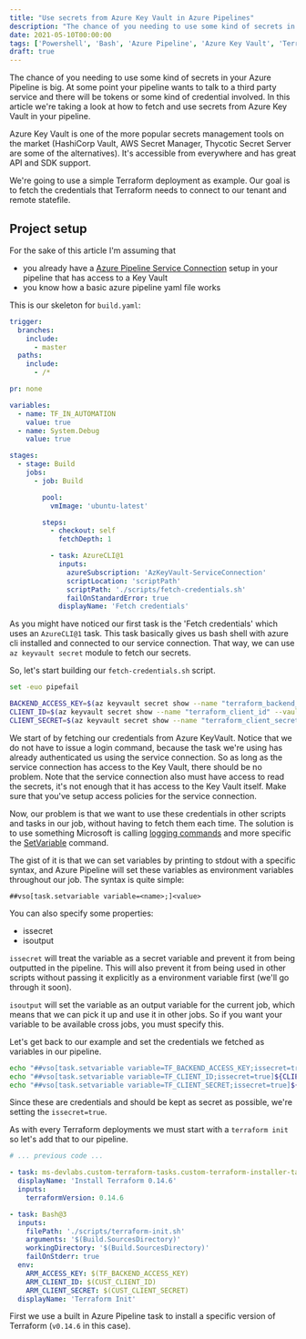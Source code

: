 ```yaml
---
title: "Use secrets from Azure Key Vault in Azure Pipelines"
description: "The chance of you needing to use some kind of secrets in your Azure Pipeline is big. At some point your pipeline wants to talk to a third party service and there will be tokens or some kind of credential involved. In this article we're taking a look at how to fetch and use secrets from Azure Key Vault in your pipeline."
date: 2021-05-10T00:00:00
tags: ['Powershell', 'Bash', 'Azure Pipeline', 'Azure Key Vault', 'Terraform']
draft: true
---
```


The chance of you needing to use some kind of secrets in your Azure Pipeline is big. At some point your pipeline wants to talk to a third party service and there will be tokens or some kind of credential involved. In this article we're taking a look at how to fetch and use secrets from Azure Key Vault in your pipeline.

Azure Key Vault is one of the more popular secrets management tools on the market (HashiCorp Vault, AWS Secret Manager, Thycotic Secret Server are some of the alternatives). It's accessible from everywhere and has great API and SDK support.

We're going to use a simple Terraform deployment as example. Our goal is to fetch the credentials that Terraform needs to connect to our tenant and remote statefile.

## Project setup

For the sake of this article I'm assuming that

* you already have a [Azure Pipeline Service Connection](https://docs.microsoft.com/en-us/azure/devops/pipelines/library/service-endpoints?view=azure-devops&tabs=yaml) setup in your pipeline that has access to a Key Vault
* you know how a basic azure pipeline yaml file works

This is our skeleton for `build.yaml`:

```yaml
trigger:
  branches:
    include:
      - master
  paths:
    include:
      - /*

pr: none

variables:
  - name: TF_IN_AUTOMATION
    value: true
  - name: System.Debug
    value: true

stages:
  - stage: Build
    jobs:
      - job: Build

        pool:
          vmImage: 'ubuntu-latest'

        steps:
          - checkout: self
            fetchDepth: 1

          - task: AzureCLI@1
            inputs:
              azureSubscription: 'AzKeyVault-ServiceConnection'
              scriptLocation: 'scriptPath'
              scriptPath: './scripts/fetch-credentials.sh'
              failOnStandardError: true
            displayName: 'Fetch credentials'
```

As you might have noticed our first task is the 'Fetch credentials' which uses an `AzureCLI@1` task. This task basically gives us bash shell with azure cli installed and connected to our service connection. That way, we can use `az keyvault secret` module to fetch our secrets.

So, let's start building our `fetch-credentials.sh` script.

```bash
set -euo pipefail

BACKEND_ACCESS_KEY=$(az keyvault secret show --name "terraform_backend_access_key" --vault-name "terraform_credentials" --query value -o tsv)
CLIENT_ID=$(az keyvault secret show --name "terraform_client_id" --vault-name "terraform_credentials" --query value -o tsv)
CLIENT_SECRET=$(az keyvault secret show --name "terraform_client_secret" --vault-name "terraform_credentials" --query value -o tsv)
```

We start of by fetching our credentials from Azure KeyVault. Notice that we do not have to issue a login command, because the task we're using has already authenticated us using the service connection. So as long as the service connection has access to the Key Vault, there should be no problem. Note that the service connection also must have access to read the secrets, it's not enough that it has access to the Key Vault itself. Make sure that you've setup access policies for the service connection.

Now, our problem is that we want to use these credentials in other scripts and tasks in our job, without having to fetch them each time. The solution is to use something Microsoft is calling [logging commands](https://docs.microsoft.com/en-us/azure/devops/pipelines/scripts/logging-commands?view=azure-devops&tabs=bash#logging-command-format) and more specific the [SetVariable](https://docs.microsoft.com/en-us/azure/devops/pipelines/scripts/logging-commands?view=azure-devops&tabs=bash#setvariable-initialize-or-modify-the-value-of-a-variable) command.

The gist of it is that we can set variables by printing to stdout with a specific syntax, and Azure Pipeline will set these variables as environment variables throughout our job. The syntax is quite simple:

```
##vso[task.setvariable variable=<name>;]<value>
```

You can also specify some properties:

* issecret
* isoutput

`issecret` will treat the variable as a secret variable and prevent it from being outputted in the pipeline. This will also prevent it from being used in other scripts without passing it explicitly as a environment variable first (we'll go through it soon).

`isoutput` will set the variable as an output variable for the current job, which means that we can pick it up and use it in other jobs. So if you want your variable to be available cross jobs, you must specify this.

Let's get back to our example and set the credentials we fetched as variables in our pipeline.

```bash
echo "##vso[task.setvariable variable=TF_BACKEND_ACCESS_KEY;issecret=true]${BACKEND_ACCESS_KEY}"
echo "##vso[task.setvariable variable=TF_CLIENT_ID;issecret=true]${CLIENT_ID}"
echo "##vso[task.setvariable variable=TF_CLIENT_SECRET;issecret=true]${CLIENT_SECRET}"
```

Since these are credentials and should be kept as secret as possible, we're setting the `issecret=true`.

As with every Terraform deployments we must start with a `terraform init` so let's add that to our pipeline.

```yaml
# ... previous code ...

- task: ms-devlabs.custom-terraform-tasks.custom-terraform-installer-task.TerraformInstaller@0
  displayName: 'Install Terraform 0.14.6'
  inputs:
    terraformVersion: 0.14.6

- task: Bash@3
  inputs:
    filePath: './scripts/terraform-init.sh'
    arguments: '$(Build.SourcesDirectory)'
    workingDirectory: '$(Build.SourcesDirectory)'
    failOnStderr: true
  env:
    ARM_ACCESS_KEY: $(TF_BACKEND_ACCESS_KEY)
    ARM_CLIENT_ID: $(CUST_CLIENT_ID)
    ARM_CLIENT_SECRET: $(CUST_CLIENT_SECRET)
  displayName: 'Terraform Init'
```

First we use a built in Azure Pipeline task to install a specific version of Terraform (`v0.14.6` in this case).
